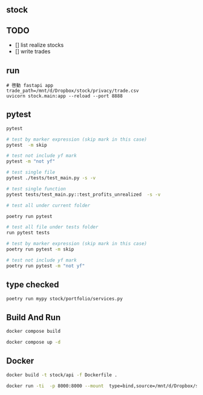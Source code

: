 ## stock

## TODO

- [] list realize stocks
- [] write trades

## run

```
# 啓動 fastapi app
trade_path=/mnt/d/Dropbox/stock/privacy/trade.csv
uvicorn stock.main:app --reload --port 8888
```

## pytest

```bash
pytest

# test by marker expression (skip mark in this case)
pytest  -m skip 

# test not include yf mark
pytest -m "not yf"

# test single file
pytest ./tests/test_main.py -s -v

# test single function
pytest tests/test_main.py::test_profits_unrealized  -s -v
```

```bash
# test all under current folder

poetry run pytest

# test all file under tests folder
run pytest tests

# test by marker expression (skip mark in this case)
poetry run pytest -m skip

# test not include yf mark
poetry run pytest -m "not yf"
```

## type checked

```bash
poetry run mypy stock/portfolio/services.py
```

## Build And Run

```bash
docker compose build
```

```bash
docker compose up -d
```

## Docker

```bash
docker build -t stock/api -f Dockerfile .
```

```bash
docker run -ti  -p 8000:8000 --mount  type=bind,source=/mnt/d/Dropbox/stock/privacy/trade.csv,target=/code/trades.csv stock/api
```
